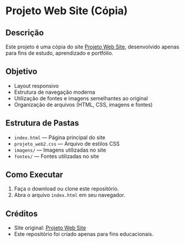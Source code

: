 # Projeto Web Site (Cópia)

## Descrição

Este projeto é uma cópia do site [Projeto Web Site](https://www.projetowebsite.com.br/), desenvolvido apenas para fins de estudo, aprendizado e portfólio.  

## Objetivo
- Layout responsivo
- Estrutura de navegação moderna
- Utilização de fontes e imagens semelhantes ao original
- Organização de arquivos (HTML, CSS, imagens e fontes)

## Estrutura de Pastas

- `index.html` — Página principal do site
- `projeto_web2.css` — Arquivo de estilos CSS
- `imagens/` — Imagens utilizadas no site
- `fontes/` — Fontes utilizadas no site

## Como Executar

1. Faça o download ou clone este repositório.
2. Abra o arquivo `index.html` em seu navegador.

## Créditos

- Site original: [Projeto Web Site](https://www.projetowebsite.com.br/)
- Este repositório foi criado apenas para fins educacionais. 